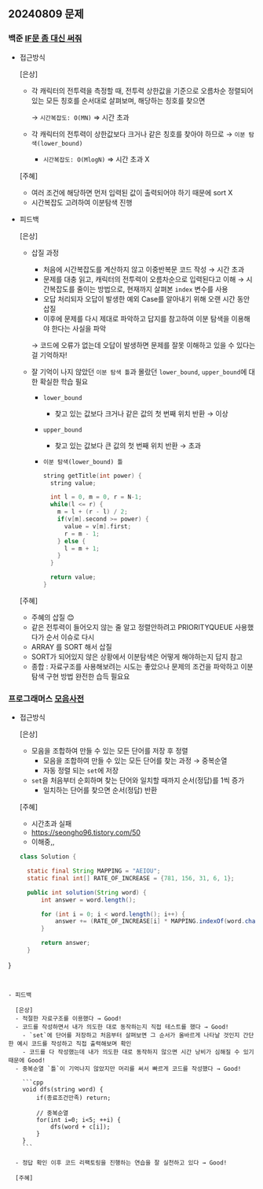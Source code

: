 ## 20240809 문제

### 백준 [IF문 좀 대신 써줘](https://www.acmicpc.net/problem/19637)

- 접근방식

  [은상]
  - 각 캐릭터의 전투력을 측정할 때, 전투력 상한값을 기준으로 오름차순 정렬되어 있는 모든 칭호를 순서대로 살펴보며, 해당하는 칭호를 찾으면
    
    → `시간복잡도: O(MN)` ⇒ 시간 초과
    
  - 각 캐릭터의 전투력이 상한값보다 크거나 같은 칭호를 찾아야 하므로 → `이분 탐색(lower_bound)`
    - `시간복잡도: O(MlogN)` ⇒ 시간 초과 X
  
  [주혜]
  - 여러 조건에 해당하면 먼저 입력된 값이 출력되어야 하기 때문에 sort X
  - 시간복잡도 고려하여 이분탐색 진행
  
- 피드백

  [은상]
  - 삽질 과정
    - 처음에 시간복잡도를 계산하지 않고 이중반복문 코드 작성 → 시간 초과
    - 문제를 대충 읽고, 캐릭터의 전투력이 오름차순으로 입력된다고 이해 → 시간복잡도를 줄이는 방법으로, 현재까지 살펴본 `index` 변수를 사용
    - 오답 처리되자 오답이 발생한 예외 Case를 알아내기 위해 오랜 시간 동안 삽질
    - 이후에 문제를 다시 제대로 파악하고 답지를 참고하여 이분 탐색을 이용해야 한다는 사실을 파악
    
    → 코드에 오류가 없는데 오답이 발생하면 문제를 잘못 이해하고 있을 수 있다는 걸 기억하자!
    
  - 잘 기억이 나지 않았던 `이분 탐색 틀`과 몰랐던 `lower_bound`, `upper_bound`에 대한 확실한 학습 필요
    - `lower_bound`
        - 찾고 있는 값보다 크거나 같은 값의 첫 번째 위치 반환 → 이상
    - `upper_bound`
        - 찾고 있는 값보다 큰 값의 첫 번째 위치 반환 → 초과
    - `이분 탐색(lower_bound) 틀`
        
        ```cpp
        string getTitle(int power) {
          string value;
        
          int l = 0, m = 0, r = N-1;
          while(l <= r) {
            m = l + (r - l) / 2;
            if(v[m].second >= power) {
              value = v[m].first;
              r = m - 1;
            } else {
              l = m + 1;
            }
          }
        
          return value;
        }
        ```
  
  [주혜]
  - 주혜의 삽질 😊
  - 같은 전투력이 들어오지 않는 줄 알고 정렬안하려고 PRIORITYQUEUE 사용했다가 순서 이슈로 다시
  - ARRAY 를 SORT 해서 삽질
  - SORT가 되어있지 않은 상황에서 이분탐색은 어떻게 해야하는지 답지 참고
  - 종합 : 자료구조를 사용해보려는 시도는 좋았으나 문제의 조건을 파악하고 이분탐색 구현 방법 완전한 습득 필요요


### 프로그래머스 [모음사전](https://school.programmers.co.kr/learn/courses/30/lessons/84512)

- 접근방식

  [은상]
  - 모음을 조합하여 만들 수 있는 모든 단어를 저장 후 정렬
    - 모음을 조합하여 만들 수 있는 모든 단어를 찾는 과정 → 중복순열
    - 자동 정렬 되는 `set`에 저장
  - `set`을 처음부터 순회하며 찾는 단어와 일치할 때까지 순서(정답)를 1씩 증가
    - 일치하는 단어를 찾으면 순서(정답) 반환

  [주혜]
  - 시간초과 실패
  - https://seongho96.tistory.com/50
  - 이해중,,
  ```JAVA
  class Solution {

    static final String MAPPING = "AEIOU";
    static final int[] RATE_OF_INCREASE = {781, 156, 31, 6, 1};

    public int solution(String word) {
        int answer = word.length();

        for (int i = 0; i < word.length(); i++) {
            answer += (RATE_OF_INCREASE[i] * MAPPING.indexOf(word.charAt(i)));
        }

        return answer;
    }
}
```

  
- 피드백

  [은상]
  - 적절한 자료구조를 이용했다 → Good!
  - 코드를 작성하면서 내가 의도한 대로 동작하는지 직접 테스트를 했다 → Good!
    - `set`에 단어를 저장하고 처음부터 살펴보면 그 순서가 올바르게 나타날 것인지 간단한 예시 코드를 작성하고 직접 출력해보며 확인
    - 코드를 다 작성했는데 내가 의도한 대로 동작하지 않으면 시간 낭비가 심해질 수 있기 때문에 Good!
  - 중복순열 `틀`이 기억나지 않았지만 머리를 써서 빠르게 코드를 작성했다 → Good!
    
    ```cpp
    void dfs(string word) {
        if(종료조건만족) return;
        
        // 중복순열
        for(int i=0; i<5; ++i) {
            dfs(word + c[i]);
        }
    }
    ```
    
  - 정답 확인 이후 코드 리팩토링을 진행하는 연습을 잘 실천하고 있다 → Good!
  
  [주혜]

  
  
